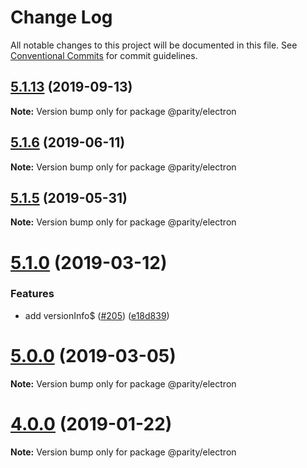 # Change Log

All notable changes to this project will be documented in this file.
See [Conventional Commits](https://conventionalcommits.org) for commit guidelines.

## [5.1.13](https://github.com/paritytech/js-libs/tree/master/packages/electron/compare/v5.1.12...v5.1.13) (2019-09-13)

**Note:** Version bump only for package @parity/electron





## [5.1.6](https://github.com/paritytech/js-libs/tree/master/packages/electron/compare/v5.1.5...v5.1.6) (2019-06-11)

**Note:** Version bump only for package @parity/electron





## [5.1.5](https://github.com/paritytech/js-libs/tree/master/packages/electron/compare/v5.1.4...v5.1.5) (2019-05-31)

**Note:** Version bump only for package @parity/electron





# [5.1.0](https://github.com/paritytech/js-libs/tree/master/packages/electron/compare/v5.0.1...v5.1.0) (2019-03-12)


### Features

* add versionInfo$ ([#205](https://github.com/paritytech/js-libs/tree/master/packages/electron/issues/205)) ([e18d839](https://github.com/paritytech/js-libs/tree/master/packages/electron/commit/e18d839))





# [5.0.0](https://github.com/paritytech/js-libs/tree/master/packages/electron/compare/v4.1.1...v5.0.0) (2019-03-05)

**Note:** Version bump only for package @parity/electron





# [4.0.0](https://github.com/paritytech/js-libs/tree/master/packages/electron/compare/v3.0.31...v4.0.0) (2019-01-22)

**Note:** Version bump only for package @parity/electron
